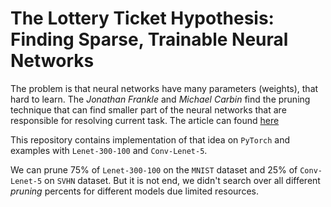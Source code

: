 # The Lottery Ticket Hypothesis: Finding Sparse, Trainable Neural Networks

The problem is that neural networks have many parameters (weights), that hard to learn. The *Jonathan Frankle* and *Michael Carbin* find the pruning technique that can find smaller part of the neural networks that are responsible for resolving current task. The article can found [here](https://openreview.net/forum?id=rJl-b3RcF7)

This repository contains implementation of that idea on `PyTorch` and examples with `Lenet-300-100` and `Conv-Lenet-5`.

We can prune 75% of `Lenet-300-100` on the `MNIST` dataset and 25% of `Conv-Lenet-5` on `SVHN` dataset. But it is not end, we didn't search over all different *pruning* percents for different models due limited resources.